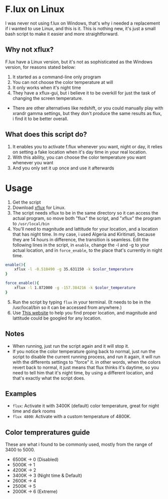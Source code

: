 # F.lux on Linux
I was never not using f.lux on Windows, that's why i needed a replacement if i wanted to use Linux, and this is it. This is nothing new, it's just a small bash script to make it easier and more straightforward.

## Why not xflux?
F.lux have a Linux version, but it's not as sophisticated as the Windows version, for reasons stated below:
1. It started as a command-line only program
2. You can not choose the color temperature at will
3. It only works when it's night time
4. They have a xflux-gui, but i believe it to be overkill for just the task of changing the screen temperature.

- There are other alternatives like redshift, or you could manually play with xrandr gamma settings, but they don't produce the same results as flux, i find it to be better overall.

## What does this script do?
1. It enables you to activate f.flux whenever you want, night or day, it relies on setting a fake location when it's day time in your real location.
2. With this ability, you can choose the color temperature you want whenever you want
3. And you only set it up once and use it afterwards 

# Usage
1. Get the script
2. Download [xflux](https://justgetflux.com/linux.html) for Linux.
3. The script needs xflux to be in the same directory so it can access the actual program, so move both "flux" the script, and "xflux" the program to `/usr/local/bin`
4. You'll need to magnitude and lattitude for your location, and a location that has night time. In my case, i used Algeria and Kiritimati, because they are 14 hours in difference, the transition is seamless. Edit the following lines in the script, in `enable`, change the -l and -g to your actual location, and in `force_enable`, to the place that's currently in night time.
```bash
enable(){
    xflux -l -0.518490 -g 35.631150 -k $color_temperature
}

force_enable(){
    xflux -l 1.872000 -g -157.384216 -k $color_temperature
}
```
5. Run the script by typing `flux` in your terminal. (It needs to be in the /usr/local/bin so it can be accessed from anywhere.)
6. Use [This website](https://www.worldtimeserver.com/worldclock.aspx) to help you find proper location, and magnitude and lattitude could be googled for any location.

## Notes
- When running, just run the script again and it will stop it.
- If you notice the color temperature going back to normal, just run the script to disable the current running process, and run it again, it will run with the differents settings to "force" it. in other words, when the colors revert back to normal, it just means that flux thinks it's daytime, so you need to tell him that it's night time, by using a different location, and that's exactly what the script does.

## Examples
- `flux`: Activate it with 3400K (default) color temperature, great for night time and dark rooms
- `flux 4800`: Activate with a custom temperature of 4800K.

## Color tempreratures guide
These are what i found to be commonly used, mostly from the range of 3400 to 5000.

- 6500K -> 0 (Disabled)
- 5000K -> 1
- 4200K -> 2
- 3400K -> 3 (Night time & Default)
- 2600K -> 4
- 2500K -> 5
- 2000K -> 6 (Extreme)
